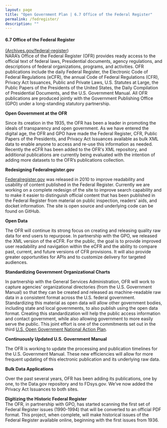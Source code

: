 ```yaml
---
layout: page
title: "Open Government Plan | 6.7 Office of the Federal Register"
permalink: /fedregister/
description: ""
---
```


#### 6.7 Office of the Federal Register

<p><u>(</u><a href="http://archives.gov/federal-register/">Archives.gov/federal-register</a>)<br />
NARA’s Office of the Federal Register (OFR) provides ready access to the official text of federal laws, Presidential documents, agency regulations, and descriptions of federal organizations, programs, and activities. OFR publications include the daily Federal Register, the Electronic Code of Federal Regulations (eCFR), the annual Code of Federal Regulations (CFR), Privacy Act Issuances, Public and Private Laws, U.S. Statutes at Large, the Public Papers of the Presidents of the United States, the Daily Compilation of Presidential Documents, and the U.S. Government Manual. All OFR publications are produced jointly with the Government Publishing Office (GPO) under a long-standing statutory partnership.</p>

<p><strong>Open Government at the OFR </strong></p>

<p>Since its creation in the 1935, the OFR has been a leader in promoting the ideals of transparency and open government. As we have entered the digital age, the OFR and GPO have made the Federal Register, CFR, Public Papers of the Presidents, and Privacy Act Issuances available as bulk XML data to enable anyone to access and re-use this information as needed. Recently the eCFR has been added to the OFR's XML repository, and additional publications are currently being evaluated with the intention of adding more datasets to the OFR’s publications collection.</p>

<p><strong>Redesigning Federalregister.gov </strong></p>

<p><a href="https://www.federalregister.gov/">Federalregister.gov</a> was released in 2010 to improve readability and usability of content published in the Federal Register. Currently we are working on a complete redesign of the site to improve search capability and to make it easier to distinguish official content that has been published in the Federal Register from material on public inspection, readers’ aids, and docket information. The site is open source and underlying code can be found on GitHub.</p>

<p><strong>Open Data</strong></p>

<p>The OFR will continue its strong focus on creating and releasing quality raw data for end users to repurpose. In partnership with the GPO, we released the XML version of the eCFR. For the public, the goal is to provide improved user readability and navigation within the eCFR and the ability to compare past, current, and future versions of CFR provisions. It will also provide greater opportunities for APIs and to customize delivery for targeted audiences.</p>

<p><strong>Standardizing Government Organizational Charts</strong></p>

<p>In partnership with the General Services Administration, OFR will work to capture agencies’ organizational directories (from the U.S. Government Manual) so that they can be created and released as machine-readable raw data in a consistent format across the U.S. federal government. Standardizing this material as open data will allow other government bodies, including state and local governments, to also publish using the open data format. Creating this standardization will help the public access information and contact government, while also allowing government to more easily serve the public. This joint effort is one of the commitments set out in the third <a href="https://www.whitehouse.gov/sites/default/files/microsites/ostp/final_us_open_government_national_action_plan_3_0.pdf">U.S. Open Government National Action Plan</a>.</p>

<p><strong>Continuously Updated U.S. Government Manual</strong></p>

<p>The OFR is working to update the processing and publication timelines for the U.S. Government Manual. These new efficiencies will allow for more frequent updating of this electronic publication and its underlying raw data.</p>

<p><strong>Bulk Data Applications </strong></p>

<p>Over the past several years, OFR has been adding its publications, one by one, to the Data.gov repository and to FDsys.gov. We’ve now added the Privacy Act Issuances to both sites.</p>

<p><strong>Digitizing the Historic Federal Register </strong><br />
The OFR, in partnership with GPO, has started scanning the first set of Federal Register issues (1990-1994) that will be converted to an official PDF format. This project, when complete, will make historical issues of the Federal Register available online, beginning with the first issues from 1936.</p>
